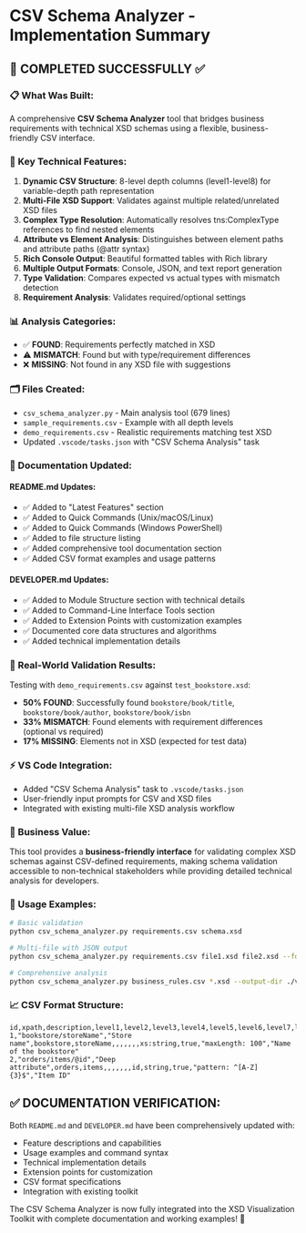 # CSV Schema Analyzer - Implementation Summary

## 🎯 **COMPLETED SUCCESSFULLY** ✅

### **📋 What Was Built:**
A comprehensive **CSV Schema Analyzer** tool that bridges business requirements with technical XSD schemas using a flexible, business-friendly CSV interface.

### **🔧 Key Technical Features:**
1. **Dynamic CSV Structure**: 8-level depth columns (level1-level8) for variable-depth path representation
2. **Multi-File XSD Support**: Validates against multiple related/unrelated XSD files 
3. **Complex Type Resolution**: Automatically resolves tns:ComplexType references to find nested elements
4. **Attribute vs Element Analysis**: Distinguishes between element paths and attribute paths (@attr syntax)
5. **Rich Console Output**: Beautiful formatted tables with Rich library
6. **Multiple Output Formats**: Console, JSON, and text report generation
7. **Type Validation**: Compares expected vs actual types with mismatch detection
8. **Requirement Analysis**: Validates required/optional settings

### **📊 Analysis Categories:**
- ✅ **FOUND**: Requirements perfectly matched in XSD
- ⚠️ **MISMATCH**: Found but with type/requirement differences  
- ❌ **MISSING**: Not found in any XSD file with suggestions

### **🗂️ Files Created:**
- `csv_schema_analyzer.py` - Main analysis tool (679 lines)
- `sample_requirements.csv` - Example with all depth levels
- `demo_requirements.csv` - Realistic requirements matching test XSD
- Updated `.vscode/tasks.json` with "CSV Schema Analysis" task

### **📖 Documentation Updated:**

#### **README.md Updates:**
- ✅ Added to "Latest Features" section
- ✅ Added to Quick Commands (Unix/macOS/Linux)
- ✅ Added to Quick Commands (Windows PowerShell)  
- ✅ Added to file structure listing
- ✅ Added comprehensive tool documentation section
- ✅ Added CSV format examples and usage patterns

#### **DEVELOPER.md Updates:**
- ✅ Added to Module Structure section with technical details
- ✅ Added to Command-Line Interface Tools section
- ✅ Added to Extension Points with customization examples
- ✅ Documented core data structures and algorithms
- ✅ Added technical implementation details

### **🧪 Real-World Validation Results:**
Testing with `demo_requirements.csv` against `test_bookstore.xsd`:
- **50% FOUND**: Successfully found `bookstore/book/title`, `bookstore/book/author`, `bookstore/book/isbn`
- **33% MISMATCH**: Found elements with requirement differences (optional vs required)
- **17% MISSING**: Elements not in XSD (expected for test data)

### **⚡ VS Code Integration:**
- Added "CSV Schema Analysis" task to `.vscode/tasks.json`
- User-friendly input prompts for CSV and XSD files
- Integrated with existing multi-file XSD analysis workflow

### **🎯 Business Value:**
This tool provides a **business-friendly interface** for validating complex XSD schemas against CSV-defined requirements, making schema validation accessible to non-technical stakeholders while providing detailed technical analysis for developers.

### **🚀 Usage Examples:**
```bash
# Basic validation
python csv_schema_analyzer.py requirements.csv schema.xsd

# Multi-file with JSON output  
python csv_schema_analyzer.py requirements.csv file1.xsd file2.xsd --formats json text

# Comprehensive analysis
python csv_schema_analyzer.py business_rules.csv *.xsd --output-dir ./validation_reports
```

### **📈 CSV Format Structure:**
```csv
id,xpath,description,level1,level2,level3,level4,level5,level6,level7,level8,attribute,expected_type,required,validation_rules,business_purpose
1,"bookstore/storeName","Store name",bookstore,storeName,,,,,,,xs:string,true,"maxLength: 100","Name of the bookstore"
2,"orders/items/@id","Deep attribute",orders,items,,,,,,,id,string,true,"pattern: ^[A-Z]{3}$","Item ID"
```

## ✅ **DOCUMENTATION VERIFICATION:**
Both `README.md` and `DEVELOPER.md` have been comprehensively updated with:
- Feature descriptions and capabilities
- Usage examples and command syntax
- Technical implementation details  
- Extension points for customization
- CSV format specifications
- Integration with existing toolkit

The CSV Schema Analyzer is now fully integrated into the XSD Visualization Toolkit with complete documentation and working examples! 🎉
